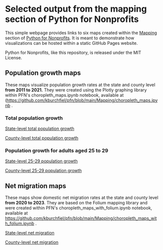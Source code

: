 # Selected output from the mapping section of Python for Nonprofits

This simple webpage provides links to six maps created within
the [Mapping](https://github.com/kburchfiel/pfn/tree/main/Mapping) section
of [Python for Nonprofits](https://github.com/kburchfiel/pfn). It is meant
to demonstrate how visualizations can be hosted within 
a static GitHub Pages website.

Python for Nonprofits, like this repository, is released under 
the MIT License.


## Population growth maps

These maps visualize population growth rates at the state and county
level **from 2011 to 2021.** They were created using the Plotly graphing
library within PFN's choropleth_maps.ipynb notebook, available at
(https://github.com/kburchfiel/pfn/blob/main/Mapping/choropleth_maps.ipynb .


### Total population growth

[State-level total population growth](maps/state_pop_pct_growth_2011-2021.html)

[County-level total population growth](maps/county_pop_pct_growth_2011-2021.html)

### Population growth for adults aged 25 to 29

[State-level 25-29 population growth](maps/state_25-29_pop_pct_growth_2011-2021.html)

[County-level 25-29 population growth](maps/county_25-29_pop_pct_growth_2011-2021.html)

## Net migration maps

These maps show domestic net migration rates at the state and
county level **from 2020 to 2023**. They are based on the Folium mapping
library and were created within PFN's
choropleth_maps_with_folium.ipynb notebook, available at
https://github.com/kburchfiel/pfn/blob/main/Mapping/choropleth_maps_with_folium.ipynb .

[State-level net migration](maps/net_migration_rate_state_2020-2023.html)

[County-level net migration](maps/net_migration_rate_county_2020-2023.html)